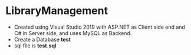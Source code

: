 # LibraryManagement
* Created using Visual Studio 2019 with ASP.NET as Client side end and C# in Server side, and uses MySQL as Backend.
* Create a Database **test**
* sql file is **test.sql** 
